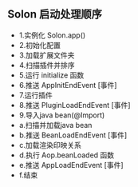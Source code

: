 ## Solon 启动处理顺序

* 1.实例化 Solon.app() 
* 2.初始化配置
* 3.加载扩展文件夹
* 4.扫描插件并排序
* 5.运行 initialize 函数
* 6.推送 AppInitEndEvent [事件]
* 7.运行插件
* 8.推送 PluginLoadEndEvent [事件]
* 9.导入java bean(@Import)
* a.扫描并加载java bean
* b.推送 BeanLoadEndEvent [事件]
* c.加载渲染印映关系
* d.执行 Aop.beanLoaded 函数
* e.推送 AppLoadEndEvent [事件]
* f.结束
